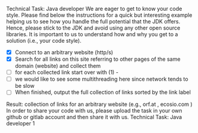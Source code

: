 Technical Task: Java developer
We are eager to get to know your code style. Please find below the instructions for a quick but interesting example helping us to see how you handle the full potential that the JDK offers.
Hence, please stick to the JDK and avoid using any other open source libraries. It is important to us to understand how and why you get to a solution (i.e., your code style).

- [x] Connect to an arbitrary website (http/s)
- [x] Search for all links on this site referring to other pages of the same domain (website) and collect them
- [ ] for each collected link start over with (1) -
- [ ] we would like to see some multithreading here since network tends to be slow
- [ ] When finished, output the full collection of links sorted by the link label
  
Result: collection of links for an arbitrary website (e.g.,
   orf.at
   ,
   ecosio.com
   )
   In order to share your code with us, please upload the task in your own github or gitlab account and then share it with us.
   Technical Task: Java developer 1
